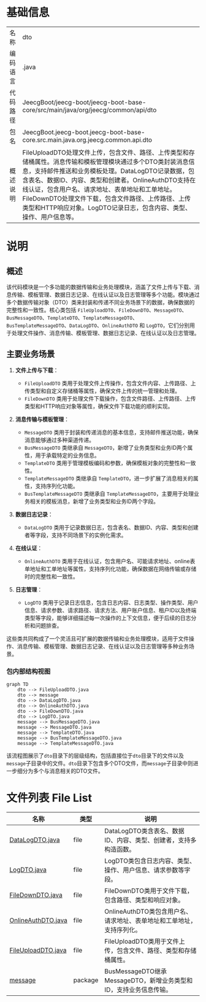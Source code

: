 # 基础信息

|      |      |
|------|------|
| 名称 | dto |
| 编码语言 | .java |
| 代码路径 | JeecgBoot/jeecg-boot/jeecg-boot-base-core/src/main/java/org/jeecg/common/api/dto |
| 包名 | JeecgBoot.jeecg-boot.jeecg-boot-base-core.src.main.java.org.jeecg.common.api.dto |
| 概述说明 | FileUploadDTO处理文件上传，包含文件、路径、上传类型和存储桶属性。消息传输和模板管理模块通过多个DTO类封装消息信息，支持邮件推送和业务模板处理。DataLogDTO记录数据，包含表名、数据ID、内容、类型和创建者。OnlineAuthDTO支持在线认证，包含用户名、请求地址、表单地址和工单地址。FileDownDTO处理文件下载，包含文件路径、上传路径、上传类型和HTTP响应对象。LogDTO记录日志，包含内容、类型、操作、用户信息等。 |

# 说明

## 概述

该代码模块是一个多功能的数据传输和业务处理模块，涵盖了文件上传与下载、消息传输、模板管理、数据日志记录、在线认证以及日志管理等多个功能。模块通过多个数据传输对象（DTO）类来封装和传递不同业务场景下的数据，确保数据的完整性和一致性。核心类包括 `FileUploadDTO`、`FileDownDTO`、`MessageDTO`、`BusMessageDTO`、`TemplateDTO`、`TemplateMessageDTO`、`BusTemplateMessageDTO`、`DataLogDTO`、`OnlineAuthDTO` 和 `LogDTO`，它们分别用于处理文件操作、消息传输、模板管理、数据日志记录、在线认证以及日志管理。

## 主要业务场景

1. **文件上传与下载**：
   - `FileUploadDTO` 类用于处理文件上传操作，包含文件内容、上传路径、上传类型和自定义存储桶等属性，确保文件上传的统一管理和处理。
   - `FileDownDTO` 类用于处理文件下载操作，包含文件路径、上传路径、上传类型和HTTP响应对象等属性，确保文件下载功能的顺利实现。

2. **消息传输与模板管理**：
   - `MessageDTO` 类用于封装和传递消息的基本信息，支持邮件推送功能，确保消息能够通过多种渠道传递。
   - `BusMessageDTO` 类继承自 `MessageDTO`，新增了业务类型和业务ID两个属性，用于承载特定的业务信息。
   - `TemplateDTO` 类用于管理模板编码和参数，确保模板对象的完整性和一致性。
   - `TemplateMessageDTO` 类继承自 `TemplateDTO`，进一步扩展了消息相关的属性，支持序列化功能。
   - `BusTemplateMessageDTO` 类继承自 `TemplateMessageDTO`，主要用于处理业务相关的模板消息，新增了业务类型和业务ID两个字段。

3. **数据日志记录**：
   - `DataLogDTO` 类用于记录数据日志，包含表名、数据ID、内容、类型和创建者等字段，支持不同场景下的实例化需求。

4. **在线认证**：
   - `OnlineAuthDTO` 类用于在线认证，包含用户名、可能请求地址、online表单地址和工单地址等属性，支持序列化功能，确保数据在网络传输或存储时的完整性和一致性。

5. **日志管理**：
   - `LogDTO` 类用于记录日志信息，包含日志内容、日志类型、操作类型、用户信息、请求参数、请求路径、请求方法、用户账户信息、租户ID以及终端类型等字段，能够详细描述每一次操作的上下文信息，便于后续的日志分析和问题排查。

这些类共同构成了一个灵活且可扩展的数据传输和业务处理模块，适用于文件操作、消息传输、模板管理、数据日志记录、在线认证以及日志管理等多种业务场景。


### 包内部结构视图

```mermaid
graph TD
    dto --> FileUploadDTO.java
    dto --> message
    dto --> DataLogDTO.java
    dto --> OnlineAuthDTO.java
    dto --> FileDownDTO.java
    dto --> LogDTO.java
    message --> BusMessageDTO.java
    message --> MessageDTO.java
    message --> TemplateDTO.java
    message --> BusTemplateMessageDTO.java
    message --> TemplateMessageDTO.java
```

该流程图展示了`dto`目录下的层级结构，包括直接位于`dto`目录下的文件以及`message`子目录中的文件。`dto`目录下包含多个DTO文件，而`message`子目录中则进一步细分为多个与消息相关的DTO文件。

# 文件列表 File List

| 名称   | 类型  | 说明 |
|-------|------|-------------|
| [DataLogDTO.java](DataLogDTO.md) | file | DataLogDTO类含表名、数据ID、内容、类型、创建者，支持多构造函数。 |
| [LogDTO.java](LogDTO.md) | file | LogDTO类包含日志内容、类型、操作、用户信息、请求参数等字段。 |
| [FileDownDTO.java](FileDownDTO.md) | file | FileDownDTO类用于文件下载，包含路径、类型和响应对象。 |
| [OnlineAuthDTO.java](OnlineAuthDTO.md) | file | OnlineAuthDTO类包含用户名、请求地址、表单地址和工单地址，支持序列化。 |
| [FileUploadDTO.java](FileUploadDTO.md) | file | FileUploadDTO类用于文件上传，包含文件、路径、类型和存储桶属性。 |
| [message](message/_module.md) | package | BusMessageDTO继承MessageDTO，新增业务类型和ID，支持业务信息传输。 |


